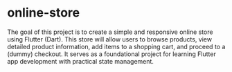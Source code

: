 # online-store
The goal of this project is to create a simple and responsive online store using Flutter (Dart). This store will allow users to browse products, view detailed product information, add items to a shopping cart, and proceed to a (dummy) checkout. It serves as a foundational project for learning Flutter app development with practical state management.
